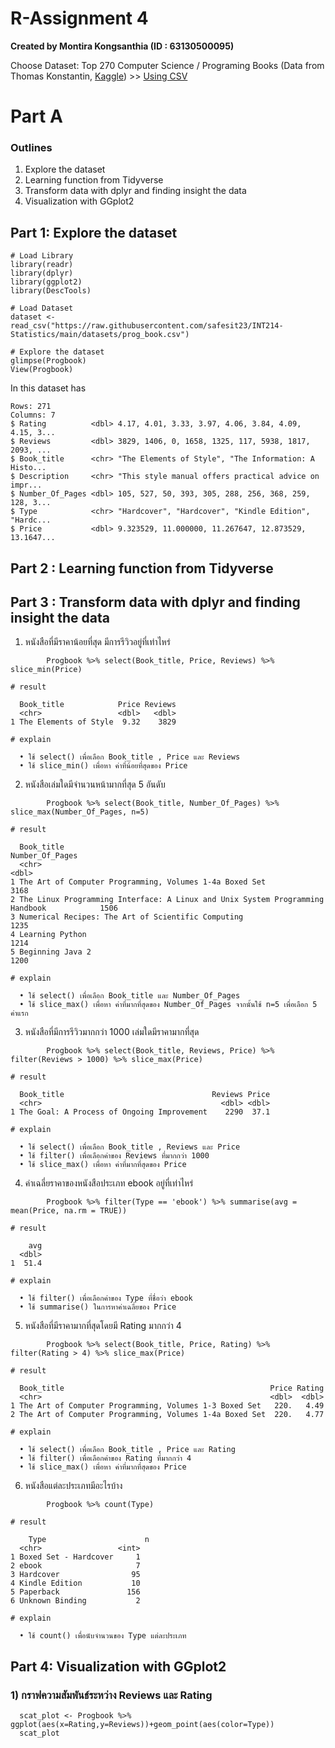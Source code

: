 # R-Assignment 4

**Created by Montira Kongsanthia (ID : 63130500095)**

Choose Dataset:
Top 270 Computer Science / Programing Books (Data from Thomas Konstantin, [Kaggle](https://www.kaggle.com/thomaskonstantin/top-270-rated-computer-science-programing-books)) >> [Using CSV](https://raw.githubusercontent.com/safesit23/INT214-Statistics/main/datasets/prog_book.csv)


# Part A
### Outlines

1. Explore the dataset
2. Learning function from Tidyverse
3. Transform data with dplyr and finding insight the data
4. Visualization with GGplot2

## Part 1: Explore the dataset

```
# Load Library
library(readr)
library(dplyr)
library(ggplot2)
library(DescTools)

# Load Dataset
dataset <- read_csv("https://raw.githubusercontent.com/safesit23/INT214-Statistics/main/datasets/prog_book.csv")

# Explore the dataset
glimpse(Progbook)
View(Progbook) 
```

In this dataset has 
```
Rows: 271
Columns: 7
$ Rating          <dbl> 4.17, 4.01, 3.33, 3.97, 4.06, 3.84, 4.09, 4.15, 3...
$ Reviews         <dbl> 3829, 1406, 0, 1658, 1325, 117, 5938, 1817, 2093, ...
$ Book_title      <chr> "The Elements of Style", "The Information: A Histo...
$ Description     <chr> "This style manual offers practical advice on impr...
$ Number_Of_Pages <dbl> 105, 527, 50, 393, 305, 288, 256, 368, 259, 128, 3...
$ Type            <chr> "Hardcover", "Hardcover", "Kindle Edition", "Hardc...
$ Price           <dbl> 9.323529, 11.000000, 11.267647, 12.873529, 13.1647...
```

## Part 2 : Learning function from Tidyverse


## Part 3 : Transform data with dplyr and finding insight the data

1. หนังสือที่มีราคาน้อยที่สุด มีการรีวิวอยู่ที่เท่าไหร่

```
        Progbook %>% select(Book_title, Price, Reviews) %>% slice_min(Price)

# result

  Book_title            Price Reviews
  <chr>                 <dbl>   <dbl>
1 The Elements of Style  9.32    3829

# explain

  • ใช้ select() เพื่อเลือก Book_title , Price และ Reviews
  • ใช้ slice_min() เพื่อหา ค่าที่น้อยที่สุดของ Price
```  
  
  
2. หนังสือเล่มใดมีจำนวนหน้ามากที่สุด 5 อันดับ

```
        Progbook %>% select(Book_title, Number_Of_Pages) %>% slice_max(Number_Of_Pages, n=5)

# result

  Book_title                                                                    Number_Of_Pages
  <chr>                                                                                   <dbl>
1 The Art of Computer Programming, Volumes 1-4a Boxed Set                                  3168
2 The Linux Programming Interface: A Linux and Unix System Programming Handbook            1506
3 Numerical Recipes: The Art of Scientific Computing                                       1235
4 Learning Python                                                                          1214
5 Beginning Java 2                                                                         1200

# explain

  • ใช้ select() เพื่อเลือก Book_title และ Number_Of_Pages
  • ใช้ slice_max() เพื่อหา ค่าที่มากที่สุดของ Number_Of_Pages จากนั้นใช้ n=5 เพื่อเลือก 5 ค่าแรก
  ```  
  
  
3. หนังสือที่มีการรีวิวมากกว่า 1000 เล่มใดมีราคามากที่สุด

```
        Progbook %>% select(Book_title, Reviews, Price) %>% filter(Reviews > 1000) %>% slice_max(Price)

# result

  Book_title                                 Reviews Price
  <chr>                                        <dbl> <dbl>
1 The Goal: A Process of Ongoing Improvement    2290  37.1

# explain

  • ใช้ select() เพื่อเลือก Book_title , Reviews และ Price
  • ใช้ filter() เพื่อเลือกค่าของ Reviews ที่มากกว่า 1000
  • ใช้ slice_max() เพื่อหา ค่าที่มากที่สุดของ Price
  ```  
  
  
4. ค่าเฉลี่ยราคาของหนังสือประเภท ebook อยู่ที่เท่าไหร่

```
        Progbook %>% filter(Type == 'ebook') %>% summarise(avg = mean(Price, na.rm = TRUE)) 

# result

    avg
  <dbl>
1  51.4

# explain

  • ใช้ filter() เพื่อเลือกค่าของ Type ที่ชื่อว่า ebook
  • ใช้ summarise() ในการหาค่าเฉลี่ยของ Price
   ```  
  
  
5. หนังสือที่มีราคามากที่สุดโดยมี Rating มากกว่า 4

```
        Progbook %>% select(Book_title, Price, Rating) %>% filter(Rating > 4) %>% slice_max(Price)

# result

  Book_title                                              Price Rating
  <chr>                                                   <dbl>  <dbl>
1 The Art of Computer Programming, Volumes 1-3 Boxed Set   220.   4.49
2 The Art of Computer Programming, Volumes 1-4a Boxed Set  220.   4.77

# explain

  • ใช้ select() เพื่อเลือก Book_title , Price และ Rating
  • ใช้ filter() เพื่อเลือกค่าของ Rating ที่มากกว่า 4
  • ใช้ slice_max() เพื่อหา ค่าที่มากที่สุดของ Price
  ```  
  
  
6. หนังสือแต่ละประเภทมีอะไรบ้าง

```
        Progbook %>% count(Type)

# result

    Type                      n
  <chr>                 <int>
1 Boxed Set - Hardcover     1
2 ebook                     7
3 Hardcover                95
4 Kindle Edition           10
5 Paperback               156
6 Unknown Binding           2

# explain

  • ใช้ count() เพื่อนับจำนวนของ Type แต่ละประเภท
```

## Part 4: Visualization with GGplot2
###   1) กราฟความสัมพันธ์ระหว่าง Reviews และ Rating

      scat_plot <- Progbook %>% ggplot(aes(x=Rating,y=Reviews))+geom_point(aes(color=Type))
      scat_plot
  
  
  
